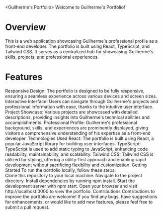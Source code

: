 <Guilherme's Portfolio>
Welcome to Guilherme's Portfolio!

<h1>Overview</h1>
This is a web application showcasing Guilherme's professional profile as a front-end developer. The portfolio is built using React, TypeScript, and Tailwind CSS. It serves as a centralized hub for showcasing Guilherme's skills, projects, and professional experiences.

<h1>Features</h1>
Responsive Design: The portfolio is designed to be fully responsive, ensuring a seamless experience across various devices and screen sizes.
Interactive Interface: Users can navigate through Guilherme's projects and professional information with ease, thanks to the intuitive user interface.
Project Showcase: Various projects are showcased with detailed descriptions, providing insights into Guilherme's technical abilities and accomplishments.
Professional Profile: Guilherme's professional background, skills, and experiences are prominently displayed, giving visitors a comprehensive understanding of his expertise as a front-end developer.
Technologies Used
React: The portfolio is built using React, a popular JavaScript library for building user interfaces.
TypeScript: TypeScript is used to add static typing to JavaScript, enhancing code readability, maintainability, and scalability.
Tailwind CSS: Tailwind CSS is utilized for styling, offering a utility-first approach and enabling rapid development without sacrificing flexibility and customization.
Getting Started
To run the portfolio locally, follow these steps:
<br/>
Clone this repository to your local machine.
Navigate to the project directory.
Install dependencies by running npm install.
Start the development server with npm start.
Open your browser and visit http://localhost:3000 to view the portfolio.
Contributions
Contributions to improve the portfolio are welcome! If you find any bugs, have suggestions for enhancements, or would like to add new features, please feel free to submit a pull request.
